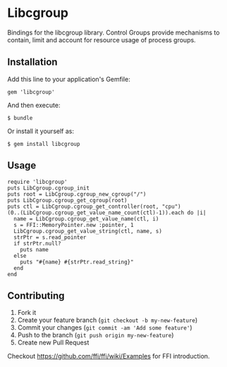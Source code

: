 # Libcgroup

Bindings for the libcgroup library.
Control Groups provide mechanisms to contain, limit and account for resource
usage of process groups.


## Installation

Add this line to your application's Gemfile:

    gem 'libcgroup'

And then execute:

    $ bundle

Or install it yourself as:

    $ gem install libcgroup

## Usage

    require 'libcgroup'
    puts LibCgroup.cgroup_init
    puts root = LibCgroup.cgroup_new_cgroup("/")
    puts LibCgroup.cgroup_get_cgroup(root)
    puts ctl = LibCgroup.cgroup_get_controller(root, "cpu")
    (0..(LibCgroup.cgroup_get_value_name_count(ctl)-1)).each do |i|
      name = LibCgroup.cgroup_get_value_name(ctl, i)
      s = FFI::MemoryPointer.new :pointer, 1
      LibCgroup.cgroup_get_value_string(ctl, name, s)
      strPtr = s.read_pointer
      if strPtr.null?
        puts name
      else
        puts "#{name} #{strPtr.read_string}"
      end
    end

## Contributing

1. Fork it
2. Create your feature branch (`git checkout -b my-new-feature`)
3. Commit your changes (`git commit -am 'Add some feature'`)
4. Push to the branch (`git push origin my-new-feature`)
5. Create new Pull Request

Checkout https://github.com/ffi/ffi/wiki/Examples for FFI introduction.
